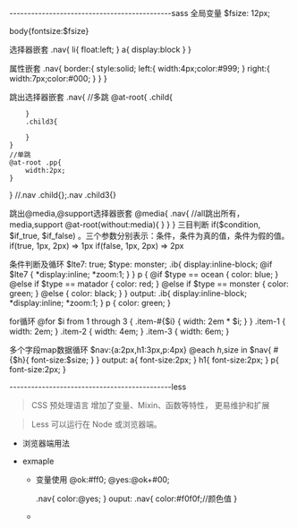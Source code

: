 ---------------------------------------------sass
全局变量
$fsize: 12px;

body{fontsize:$fsize}

选择器嵌套
.nav{
	li{
		float:left;
	}
	a{
		display:block
	}
}

属性嵌套
.nav{
	border:{
		style:solid;
		left:{
			width:4px;color:#999;
		}
		right:{
			width:7px;color:#000;
		}
	}
}

跳出选择器嵌套
.nav{
	//多跳
	@at-root{
		.child{

		}
		.child3{

		}
	}
	//单跳
	@at-root .pp{
		width:2px;
	}
}
//.nav .child{};.nav .child3{}

跳出@media,@support选择器嵌套
@media{
	.nav{
		//all跳出所有，media,support
		@at-root(without:media){
		}
	}
}
三目判断
if($condition, $if_true, $if_false) 。三个参数分别表示：条件，条件为真的值，条件为假的值。
if(true, 1px, 2px) => 1px
if(false, 1px, 2px) => 2px

条件判断及循环
$lte7: true;
$type: monster;
.ib{
    display:inline-block;
    @if $lte7 {
        *display:inline;
        *zoom:1;
    }
}
p {
  @if $type == ocean {
    color: blue;
  } @else if $type == matador {
    color: red;
  } @else if $type == monster {
    color: green;
  } @else {
    color: black;
  }
}
output:
.ib{
    display:inline-block;
    *display:inline;
    *zoom:1;
}
p {
  color: green; 
}

for循环
@for $i from 1 through 3 {
  .item-#{$i} { width: 2em * $i; }
}
.item-1 {
  width: 2em; 
}
.item-2 {
  width: 4em; 
}
.item-3 {
  width: 6em; 
}

多个字段map数据循环
$nav:{a:2px,h1:3px,p:4px}
@each $h,$size in $nav{
	#{$h}{
		font-size:$size;
	}
}
output:
a{
	font-size:2px;
}
h1{
	font-size:2px;
}
p{
	font-size:2px;
}


---------------------------------------------less
> 	CSS 预处理语言
	增加了变量、Mixin、函数等特性，
	更易维护和扩展

>	Less 可以运行在 Node 或浏览器端。


- 浏览器端用法
	<link rel="stylesheet/less" type="text/css" href="styles.less" />
	<script src="less.js" type="text/javascript"></script>

	<script>
	  less = {
	    env: "development",
	    async: false,
	    fileAsync: false,
	    poll: 1000,
	    functions: {},
	    dumpLineNumbers: "comments",
	    relativeUrls: false,
	    rootpath: ":/a.com/"
	  };
	</script>
	<script src="less.js"></script>

- exmaple
	* 变量使用
		@ok:#ff0;
		@yes:@ok+#00;

		.nav{
			color:@yes;
		}
		ouput:
		.nav{
			color:#f0f0f;//颜色值
		}
	* 


